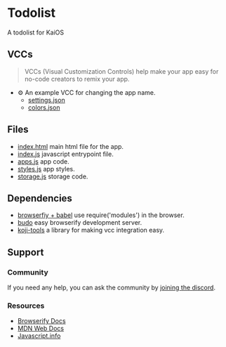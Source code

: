 # Todolist
A todolist for KaiOS

## VCCs
> VCCs (Visual Customization Controls) help make your app easy for no-code creators to remix your app.
- ⚙️ An example VCC for changing the app name.
    * [settings.json](#~/.koji/customization/settings.json!visual)
    * [colors.json](#~/.koji/customization/colors.json!visual)

## Files
- [index.html](#~/index.html) main html file for the app.
- [index.js](#~/index.js) javascript entrypoint file.
- [apps.js](#~/app.js) app code.
- [styles.js](#~/styles.js) app styles.
- [storage.js](#~/storage.js) storage code.

## Dependencies
- [browserfiy + babel](http://browserify.org/) use require('modules') in the browser.
- [budo](https://github.com/mattdesl/budo) easy browserify development server.
- [koji-tools](https://www.npmjs.com/package/koji-tools) a library for making vcc integration easy.

## Support
### Community
If you need any help, you can ask the community by [joining the discord](https://discordapp.com/invite/eQuMJF6).

### Resources
- [Browserify Docs](https://github.com/browserify/browserify)
- [MDN Web Docs](https://developer.mozilla.org/en-US/)
- [Javascript.info](http://javascript.info/)
